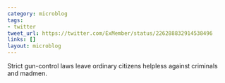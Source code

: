 ```yaml
---
category: microblog
tags:
- twitter
tweet_url: https://twitter.com/ExMember/status/226288832914538496
links: []
layout: microblog
---
```

Strict gun-control laws leave ordinary citizens helpless against criminals and madmen.
